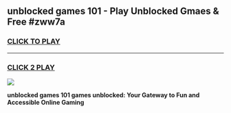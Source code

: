
## unblocked games 101 - Play Unblocked Gmaes & Free #zww7a
<h3>
<a href="https://news.freeplayer.one?title=unblocked_games_101&ref=24F">CLICK TO PLAY</a></h3>
<hr>

<h3>
<a href="https://news.freeplayer.one?title=unblocked_games_101&ref=24F">CLICK 2 PLAY</a>
  
</h3>

<a href="https://news.freeplayer.one?title=unblocked_games_101&ref=24F/"><img src="https://clearcache.store/games.png"></a>


**unblocked games 101 games unblocked: Your Gateway to Fun and Accessible Online Gaming**
